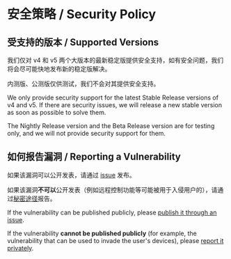 # 安全策略 / Security Policy

## 受支持的版本 / Supported Versions

我们仅对 v4 和 v5 两个大版本的最新稳定版提供安全支持，如有安全问题，我们将会尽可能快地发布新的稳定版解决。

内测版、公测版仅供测试，我们不会对其提供安全支持。

We only provide security support for the latest Stable Release versions of v4 and v5. If there are security issues, we will release a new stable version as soon as possible to solve them.

The Nightly Release version and the Beta Release version are for testing only, and we will not provide security support for them.

## 如何报告漏洞 / Reporting a Vulnerability

如果该漏洞可以公开发表，请通过 [issue](https://github.com/MaaAssistantArknights/MaaAssistantArknights/issues/new?assignees=&labels=bug&projects=&template=cn-bug-report.yaml) 发布。

如果该漏洞**不可以**公开发表（例如远程控制功能等可能被用于入侵用户的），请通过[秘密途径](https://github.com/MaaAssistantArknights/MaaAssistantArknights/security/advisories/new)报告。

If the vulnerability can be published publicly, please [publish it through an issue](https://github.com/MaaAssistantArknights/MaaAssistantArknights/issues/new?assignees=&labels=bug&projects=&template=cn-bug-report.yaml).

If the vulnerability **cannot be published publicly** (for example, the vulnerability that can be used to invade the user's devices), please [report it privately](https://github.com/MaaAssistantArknights/MaaAssistantArknights/security/advisories/new).
